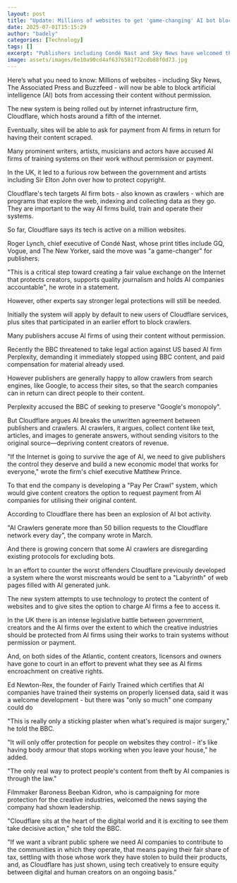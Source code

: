 ```yaml
---
layout: post
title: "Update: Millions of websites to get 'game-changing' AI bot blocker"
date: 2025-07-01T15:15:29
author: "badely"
categories: [Technology]
tags: []
excerpt: "Publishers including Condé Nast and Sky News have welcomed the new tech from internet infrastructure firm, Cloudflare."
image: assets/images/6e10a90cd4af6376581f72cdb88f0d73.jpg
---
```


Here’s what you need to know: Millions of websites - including Sky News, The Associated Press and Buzzfeed - will now be able to block artificial intelligence (AI) bots from accessing their content without permission.

The new system is being rolled out by internet infrastructure firm, Cloudflare, which hosts around a fifth of the internet. 

Eventually, sites will be able to ask for payment from AI firms in return for having their content scraped.

Many prominent writers, artists, musicians and actors have accused AI firms of training systems on their work without permission or payment.

In the UK, it led to a furious row between the government and artists including Sir Elton John over how to protect copyright.

Cloudflare's tech targets AI firm bots - also known as crawlers - which are programs that explore the web, indexing and collecting data as they go. They are important to the way AI firms build, train and operate their systems.

So far, Cloudflare says its tech is active on a million websites.

Roger Lynch, chief executive of Condé Nast, whose print titles include GQ, Vogue, and The New Yorker, said the move was "a game-changer" for publishers.

"This is a critical step toward creating a fair value exchange on the Internet that protects creators, supports quality journalism and holds AI companies accountable", he wrote in a statement.

However, other experts say stronger legal protections will still be needed.

Initially the system will apply by default to new users of Cloudflare services, plus sites that participated in an earlier effort to block crawlers.

Many publishers accuse AI firms of using their content without permission.

Recently the BBC threatened to take legal action against US based AI firm Perplexity, demanding it immediately stopped using BBC content, and paid compensation for material already used.

However publishers are generally happy to allow crawlers from search engines, like Google, to access their sites, so that the search companies can in return can direct people to their content. 

Perplexity accused the BBC of seeking to preserve "Google's monopoly". 

But Cloudflare argues AI breaks the unwritten agreement between publishers and crawlers. AI crawlers, it argues, collect content like text, articles, and images to generate answers, without sending visitors to the original source—depriving content creators of revenue.  

"If the Internet is going to survive the age of AI, we need to give publishers the control they deserve and build a new economic model that works for everyone," wrote the firm's chief executive Matthew Prince. 

To that end the company is developing a "Pay Per Crawl" system, which would give content creators the option to request payment from AI companies for utilising their original content.

According to Cloudflare there has been an explosion of AI bot activity. 

"AI Crawlers generate more than 50 billion requests to the Cloudflare network every day", the company wrote in March.

And there is growing concern that some AI crawlers are disregarding existing protocols for excluding bots.

In an effort to counter the worst offenders Cloudflare previously developed a system where the worst miscreants would be sent to a "Labyrinth" of web pages filled with AI generated junk.

The new system attempts to use technology to protect the content of websites and to give sites the option to charge AI firms a fee to access it.

In the UK there is an intense legislative battle between government, creators and the AI firms over the extent to which the creative industries should be protected from AI firms using their works to train systems without permission or payment.

And, on both sides of the Atlantic, content creators, licensors and owners have gone to court in an effort to prevent what they see as AI firms encroachment on creative rights.

Ed Newton-Rex, the founder of Fairly Trained which certifies that AI companies have trained their systems on properly licensed data, said it was a welcome development - but there was "only so much" one company could do 

"This is really  only a sticking plaster when what's required is major surgery," he told the BBC.

"It will only offer protection for people on websites they control - it's like having body armour that stops working when you leave your house," he added.

"The only real way to protect people's content from theft by AI companies is through the law."

Filmmaker Baroness Beeban Kidron, who is campaigning for more protection for the creative industries, welcomed the news saying the company had shown leadership.

 "Cloudflare sits at the heart of the digital world and it is exciting to see them take decisive action," she told the BBC.

"If we want a vibrant public sphere we need AI companies to contribute to the communities in which they operate, that means paying their fair share of tax, settling with those whose work they have stolen to build their products, and, as Cloudflare has just shown, using tech creatively to ensure equity between digital and human creators on an ongoing basis."

